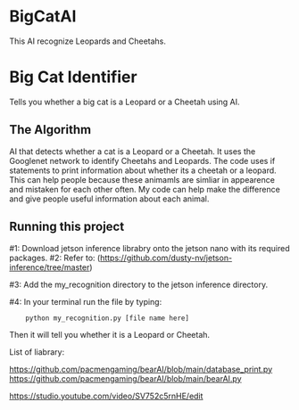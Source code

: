 # BigCatAI
This AI recognize Leopards and Cheetahs.
# Big Cat Identifier

 Tells you whether a big cat is a Leopard or a Cheetah using AI.



## The Algorithm

AI that detects whether a cat is a Leopard or a Cheetah. It uses the Googlenet network to identify Cheetahs and Leopards.
The code uses if statements to print information about whether its a cheetah or a leopard.  This can help people because these animamls are simliar in appearence and mistaken for each other often. My code can help make the difference and give people useful information about each animal.

## Running this project
#1: Download jetson inference librabry onto the jetson nano with its required packages.
#2: Refer to: (https://github.com/dusty-nv/jetson-inference/tree/master)

#3: Add the my_recognition directory to the jetson inference directory.

#4: In your terminal run the file by typing:
```
    python my_recognition.py [file name here]
```

Then it will tell you whether it is a Leopard or Cheetah.

List of liabrary:

https://github.com/pacmengaming/bearAI/blob/main/database_print.py
https://github.com/pacmengaming/bearAI/blob/main/bearAI.py

https://studio.youtube.com/video/SV752c5rnHE/edit
